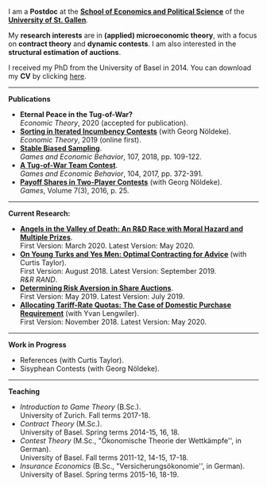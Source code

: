 I am a **Postdoc** at the **[School of Economics and Political Science](https://seps.unisg.ch)** of the **[University of St. Gallen](https://www.unisg.ch)**.

My **research interests** are in **(applied) microeconomic theory**, with a focus on **contract theory** and **dynamic contests**. I am also interested in the **structural estimation of auctions**.

I received my PhD from the University of Basel in 2014. You can download my **CV** by clicking [here](https://samuelhaefner.github.io/files/cvhaefner.pdf).

---

**Publications**
- **Eternal Peace in the Tug-of-War?**  
*Economic Theory*, 2020 (accepted for publication).
- **[Sorting in Iterated Incumbency Contests](https://doi.org/10.1007/s00199-019-01205-8)** (with Georg Nöldeke).  
*Economic Theory*, 2019 (online first).
- **[Stable Biased Sampling](https://doi.org/10.1016/j.geb.2017.11.006)**.  
*Games and Economic Behavior*, 107, 2018, pp. 109-122.
- **[A Tug-of-War Team Contest](https://doi.org/10.1016/j.geb.2017.04.013)**.  
*Games and Economic Behavior*, 104, 2017, pp. 372-391.
- **[Payoff Shares in Two-Player Contests](http://www.mdpi.com/2073-4336/7/3/25/pdf)** (with Georg Nöldeke).  
*Games*, Volume 7(3), 2016, p. 25.

---

**Current Research:** 
- **[Angels in the Valley of Death: An R&D Race with Moral Hazard and Multiple Prizes](http://ssrn.com/abstract=3564033)**.  
First Version: March 2020. Latest Version: May 2020.  
- **[On Young Turks and Yes Men: Optimal Contracting for Advice](https://dx.doi.org/10.2139/ssrn.3229927)** (with Curtis Taylor).  
 First Version: August 2018. Latest Version: September 2019.  
 *R&R RAND*. 
- **[Determining Risk Aversion in Share Auctions](https://dx.doi.org/10.2139/ssrn.3397027)**.  
 First Version: May 2019. Latest Version: July 2019. 
- **[Allocating Tariff-Rate Quotas: The Case of Domestic Purchase Requirement](https://dx.doi.org/10.2139/ssrn.3293534)** (with Yvan Lengwiler).  
 First Version: November 2018. Latest Version: May 2020. 

---

**Work in Progress**
- References (with Curtis Taylor).
- Sisyphean Contests (with Georg Nöldeke).

---

**Teaching**

- *Introduction to Game Theory* (B.Sc.).  
University of Zurich. Fall terms 2017-18. 
- *Contract Theory* (M.Sc.).  
University of Basel. Spring terms 2014-15, 16, 18. 
- *Contest Theory* (M.Sc., "Ökonomische Theorie der Wettkämpfe'',  in German).  
University of Basel. Fall terms 2011-12, 14-15, 17-18. 
- *Insurance Economics* (B.Sc., "Versicherungsökonomie'', in German).  
University of Basel. Spring terms 2015-16, 18-19.
